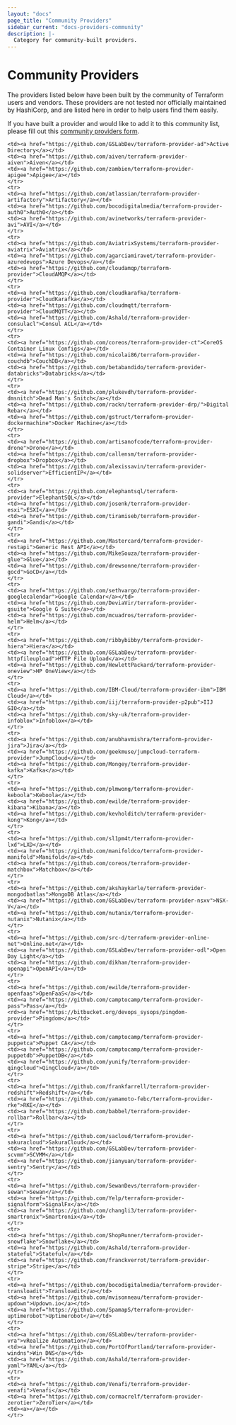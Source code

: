 ```yaml
---
layout: "docs"
page_title: "Community Providers"
sidebar_current: "docs-providers-community"
description: |-
  Category for community-built providers.
---
```


# Community Providers

The providers listed below have been built by the community of Terraform users
and vendors. These providers are not tested nor officially maintained by
HashiCorp, and are listed here in order to help users find them easily.

If you have built a provider and would like to add it to this community list,
please fill out this [community providers form](https://docs.google.com/forms/d/e/1FAIpQLSeenG02tGEmz7pntIqMKlp5kY53f8AV5u88wJ_H1pJc2CmvKA/viewform?usp=sf_link#responses).

<table class="table">

    <td><a href="https://github.com/GSLabDev/terraform-provider-ad">Active Directory</a></td>
    <td><a href="https://github.com/aiven/terraform-provider-aiven">Aiven</a></td>
    <td><a href="https://github.com/zambien/terraform-provider-apigee">Apigee</a></td>
    </tr>
    <tr>
    <td><a href="https://github.com/atlassian/terraform-provider-artifactory">Artifactory</a></td>
    <td><a href="https://github.com/bocodigitalmedia/terraform-provider-auth0">Auth0</a></td>
    <td><a href="https://github.com/avinetworks/terraform-provider-avi">AVI</a></td>
    </tr>
    <tr>
    <td><a href="https://github.com/AviatrixSystems/terraform-provider-aviatrix">Aviatrix</a></td>
    <td><a href="https://github.com/agarciamiravet/terraform-provider-azuredevops">Azure Devops</a></td>
    <td><a href="https://github.com/cloudamqp/terraform-provider">CloudAMQP</a></td>
    </tr>
    <tr>
    <td><a href="https://github.com/cloudkarafka/terraform-provider">CloudKarafka</a></td>
    <td><a href="https://github.com/cloudmqtt/terraform-provider">CloudMQTT</a></td>
    <td><a href="https://github.com/Ashald/terraform-provider-consulacl">Consul ACL</a></td>
    </tr>
    <tr>
    <td><a href="https://github.com/coreos/terraform-provider-ct">CoreOS Container Linux Configs</a></td>
    <td><a href="https://github.com/nicolai86/terraform-provider-couchdb">CouchDB</a></td>
    <td><a href="https://github.com/betabandido/terraform-provider-databricks">Databricks</a></td>
    </tr>
    <tr>
    <td><a href="https://github.com/plukevdh/terraform-provider-dmsnitch">Dead Man's Snitch</a></td>
    <td><a href="https://github.com/rackn/terraform-provider-drp/">Digital Rebar</a></td>
    <td><a href="https://github.com/gstruct/terraform-provider-dockermachine">Docker Machine</a></td>
    </tr>
    <tr>
    <td><a href="https://github.com/artisanofcode/terraform-provider-drone">Drone</a></td>
    <td><a href="https://github.com/callensm/terraform-provider-dropbox">Dropbox</a></td>
    <td><a href="https://github.com/alexissavin/terraform-provider-solidserver">EfficientIP</a></td>
    </tr>
    <tr>
    <td><a href="https://github.com/elephantsql/terraform-provider">ElephantSQL</a></td>
    <td><a href="https://github.com/josenk/terraform-provider-esxi">ESXI</a></td>
    <td><a href="https://github.com/tiramiseb/terraform-provider-gandi">Gandi</a></td>
    </tr>
    <tr>
    <td><a href="https://github.com/Mastercard/terraform-provider-restapi">Generic Rest API</a></td>
    <td><a href="https://github.com/MikeSouza/terraform-provider-glue">Glue</a></td>  
    <td><a href="https://github.com/drewsonne/terraform-provider-gocd">GoCD</a></td>
    </tr>
    <tr>
    <td><a href="https://github.com/sethvargo/terraform-provider-googlecalendar">Google Calendar</a></td>
    <td><a href="https://github.com/DeviaVir/terraform-provider-gsuite">Google G Suite</a></td>
    <td><a href="https://github.com/mcuadros/terraform-provider-helm">Helm</a></td>
    </tr>
    <tr>
    <td><a href="https://github.com/ribbybibby/terraform-provider-hiera">Hiera</a></td>
    <td><a href="https://github.com/GSLabDev/terraform-provider-httpfileupload">HTTP File Upload</a></td>
    <td><a href="https://github.com/HewlettPackard/terraform-provider-oneview">HP OneView</a></td>
    </tr>
    <tr>
    <td><a href="https://github.com/IBM-Cloud/terraform-provider-ibm">IBM Cloud</a></td>
    <td><a href="https://github.com/iij/terraform-provider-p2pub">IIJ GIO</a></td>
    <td><a href="https://github.com/sky-uk/terraform-provider-infoblox">Infoblox</a></td>
    </tr>
    <tr>
    <td><a href="https://github.com/anubhavmishra/terraform-provider-jira">Jira</a></td>
    <td><a href="https://github.com/geekmuse/jumpcloud-terraform-provider">JumpCloud</a></td>
    <td><a href="https://github.com/Mongey/terraform-provider-kafka">Kafka</a></td>
    </tr>
    <tr>
    <td><a href="https://github.com/plmwong/terraform-provider-keboola">Keboola</a></td>
    <td><a href="https://github.com/ewilde/terraform-provider-kibana">Kibana</a></td>
    <td><a href="https://github.com/kevholditch/terraform-provider-kong">Kong</a></td>
    </tr>
    <tr>
    <td><a href="https://github.com/sl1pm4t/terraform-provider-lxd">LXD</a></td>
    <td><a href="https://github.com/manifoldco/terraform-provider-manifold">Manifold</a></td>
    <td><a href="https://github.com/coreos/terraform-provider-matchbox">Matchbox</a></td>
    </tr>
    <tr>
    <td><a href="https://github.com/akshaykarle/terraform-provider-mongodbatlas">MongoDB Atlas</a></td>
    <td><a href="https://github.com/GSLabDev/terraform-provider-nsxv">NSX-V</a></td>
    <td><a href="https://github.com/nutanix/terraform-provider-nutanix">Nutanix</a></td>
    </tr>
    <tr>
    <td><a href="https://github.com/src-d/terraform-provider-online-net">Online.net</a></td>
    <td><a href="https://github.com/GSLabDev/terraform-provider-odl">Open Day Light</a></td>
    <td><a href="https://github.com/dikhan/terraform-provider-openapi">OpenAPI</a></td>
    </tr>
    <tr>
    <td><a href="https://github.com/ewilde/terraform-provider-openfaas">OpenFaaS</a></td>
    <td><a href="https://github.com/camptocamp/terraform-provider-pass">Pass</a></td>
    <rd><a href="https://bitbucket.org/devops_sysops/pingdom-provider">Pingdom</a></td>
    </tr>
    <tr>
    <td><a href="https://github.com/camptocamp/terraform-provider-puppetca">Puppet CA</a></td>
    <td><a href="https://github.com/camptocamp/terraform-provider-puppetdb">PuppetDB</a></td>
    <td><a href="https://github.com/yunify/terraform-provider-qingcloud">QingCloud</a></td>
    </tr>
    <tr>
    <td><a href="https://github.com/frankfarrell/terraform-provider-redshift">Redshift</a></td>
    <td><a href="https://github.com/yamamoto-febc/terraform-provider-rke">RKE</a></td>
    <td><a href="https://github.com/babbel/terraform-provider-rollbar">Rollbar</a></td>
    </tr>
    <tr>
    <td><a href="https://github.com/sacloud/terraform-provider-sakuracloud">SakuraCloud</a></td>
    <td><a href="https://github.com/GSLabDev/terraform-provider-scvmm">SCVMM</a></td>
    <td><a href="https://github.com/jianyuan/terraform-provider-sentry">Sentry</a></td>
    </tr>
    <tr>
    <td><a href="https://github.com/SewanDevs/terraform-provider-sewan">Sewan</a></td>
    <td><a href="https://github.com/Yelp/terraform-provider-signalform">SignalFx</a></td>
    <td><a href="https://github.com/changli3/terraform-provider-smartronix">Smartronix</a></td>
    </tr>
    <tr>
    <td><a href="https://github.com/ShopRunner/terraform-provider-snowflake">Snowflake</a></td>
    <td><a href="https://github.com/Ashald/terraform-provider-stateful">Stateful</a></td>
    <td><a href="https://github.com/franckverrot/terraform-provider-stripe">Stripe</a></td>
    </tr>
    <tr>
    <td><a href="https://github.com/bocodigitalmedia/terraform-provider-transloadit">Transloadit</a></td>
    <td><a href="https://github.com/mvisonneau/terraform-provider-updown">Updown.io</a></td>
    <td><a href="https://github.com/SpamapS/terraform-provider-uptimerobot">Uptimerobot</a></td>
    </tr>
    <tr>
    <td><a href="https://github.com/GSLabDev/terraform-provider-vra">vRealize Automation</a></td>
    <td><a href="https://github.com/PortOfPortland/terraform-provider-windns">Win DNS</a></td>
    <td><a href="https://github.com/Ashald/terraform-provider-yaml">YAML</a></td>
    </tr>
    <tr>
    <td><a href="https://github.com/Venafi/terraform-provider-venafi">Venafi</a></td>
    <td><a href="https://github.com/cormacrelf/terraform-provider-zerotier">ZeroTier</a></td>
    <td><a></a></td>
    </tr>

</table>
